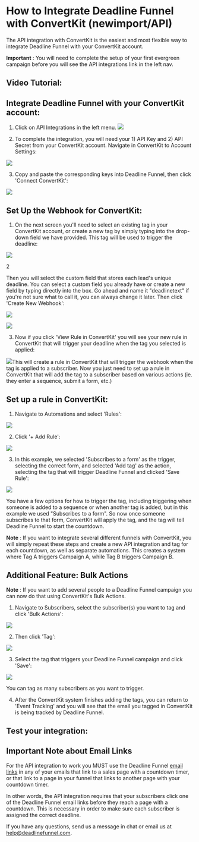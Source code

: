# How to Integrate Deadline Funnel with ConvertKit \(newimport/API\)

The API integration with ConvertKit is the easiest and most flexible way to integrate Deadline Funnel with your ConvertKit account.

**Important** : You will need to complete the setup of your first evergreen campaign before you will see the API integrations link in the left nav.

## Video Tutorial:

## Integrate Deadline Funnel with your ConvertKit account:

1. Click on API Integrations in the left menu. ![](https://s3.amazonaws.com/helpscout.net/docs/assets/53974d6ce4b0c76107b109d1/images/5b4e064d2c7d3a03f89caf39/file-YqIQz3YyF0.png)

2. To complete the integration, you will need your 1\) API Key and 2\) API Secret from your ConvertKit account. Navigate in ConvertKit to Account Settings:

![](https://s3.amazonaws.com/helpscout.net/docs/assets/53974d6ce4b0c76107b109d1/images/5b6c71762c7d3a03f89d85c3/file-BjwP3qljIJ.png)

3. Copy and paste the corresponding keys into Deadline Funnel, then click 'Connect ConvertKit':

![](https://s3.amazonaws.com/helpscout.net/docs/assets/53974d6ce4b0c76107b109d1/images/5b4e0a062c7d3a03f89caf66/file-4ZdJm6QkBS.png)

## Set Up the Webhook for ConvertKit:

1. On the next screen you'll need to select an existing tag in your ConvertKit account, or create a new tag by simply typing into the drop-down field we have provided. This tag will be used to trigger the deadline:

![](https://s3.amazonaws.com/helpscout.net/docs/assets/53974d6ce4b0c76107b109d1/images/5cfa8d0504286333a2645201/file-fYvqPgLuLj.jpg)

2

Then you will select the custom field that stores each lead's unique deadline. You can select a custom field you already have or create a new field by typing directly into the box. Go ahead and name it "deadlinetext" if you're not sure what to call it, you can always change it later. Then click 'Create New Webhook':

![](https://s3.amazonaws.com/helpscout.net/docs/assets/53974d6ce4b0c76107b109d1/images/5cfa8d2204286333a2645204/file-CZO33MhNCB.jpg)

![](https://s3.amazonaws.com/helpscout.net/docs/assets/53974d6ce4b0c76107b109d1/images/5cfa8d3d04286333a2645205/file-ZCNu7IWZhc.jpg)

3. Now if you click 'View Rule in ConvertKit' you will see your new rule in ConvertKit that will trigger your deadline when the tag you selected is applied:

![](https://s3.amazonaws.com/helpscout.net/docs/assets/53974d6ce4b0c76107b109d1/images/5b4e0c812c7d3a03f89caf8b/file-CL2Fo6Qgld.png)This will create a rule in ConvertKit that will trigger the webhook when the tag is applied to a subscriber. Now you just need to set up a rule in ConvertKit that will add the tag to a subscriber based on various actions \(ie. they enter a sequence, submit a form, etc.\)

## **Set up a rule in ConvertKit:**

1. Navigate to Automations and select 'Rules':

![](https://s3.amazonaws.com/helpscout.net/docs/assets/53974d6ce4b0c76107b109d1/images/59cd3418042863033a1d36ba/file-Swf6BjGcbV.png)

2. Click '+ Add Rule':

![](https://s3.amazonaws.com/helpscout.net/docs/assets/53974d6ce4b0c76107b109d1/images/59cd344a042863033a1d36bd/file-uNASEtMAxR.png)

3. In this example, we selected 'Subscribes to a form' as the trigger, selecting the correct form, and selected 'Add tag' as the action, selecting the tag that will trigger Deadline Funnel and clicked 'Save Rule':

![](https://s3.amazonaws.com/helpscout.net/docs/assets/53974d6ce4b0c76107b109d1/images/59cd3525042863033a1d36c5/file-RUB4m0qn4I.png)

You have a few options for how to trigger the tag, including triggering when someone is added to a sequence or when another tag is added, but in this example we used "Subscribes to a form". So now once someone subscribes to that form, ConvertKit will apply the tag, and the tag will tell Deadline Funnel to start the countdown.

**Note** : If you want to integrate several different funnels with ConvertKit, you will simply repeat these steps and create a new API integration and tag for each countdown, as well as separate automations. This creates a system where Tag A triggers Campaign A, while Tag B triggers Campaign B.

## Additional Feature: Bulk Actions

**Note** : If you want to add several people to a Deadline Funnel campaign you can now do that using ConvertKit's Bulk Actions.

1. Navigate to Subscribers, select the subscriber\(s\) you want to tag and click 'Bulk Actions':

![](https://s3.amazonaws.com/helpscout.net/docs/assets/53974d6ce4b0c76107b109d1/images/5b6c725f2c7d3a03f89d85d3/file-wgvuegwj8P.png)

2. Then click 'Tag':

![](https://s3.amazonaws.com/helpscout.net/docs/assets/53974d6ce4b0c76107b109d1/images/5b6c72992c7d3a03f89d85d6/file-QQ5J9RCDJW.png)

3. Select the tag that triggers your Deadline Funnel campaign and click 'Save':

![](https://s3.amazonaws.com/helpscout.net/docs/assets/53974d6ce4b0c76107b109d1/images/5b6c731e0428631d7a89d0ee/file-Fe9sd3icrT.png)

You can tag as many subscribers as you want to trigger.

4. After the ConvertKit system finishes adding the tags, you can return to 'Event Tracking' and you will see that the email you tagged in ConvertKit is being tracked by Deadline Funnel.

## Test your integration:

## Important Note about Email Links

For the API integration to work you MUST use the Deadline Funnel [email links](http://documentation.deadlinefunnel.com/article/16-expiring-links) in any of your emails that link to a sales page with a countdown timer, or that link to a page in your funnel that links to another page with your countdown timer.

In other words, the API integration requires that your subscribers click one of the Deadline Funnel email links before they reach a page with a countdown. This is necessary in order to make sure each subscriber is assigned the correct deadline.

If you have any questions, send us a message in chat or email us at [help@deadlinefunnel.com](mailto:mailto:help@deadlinefunnel.com).

